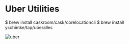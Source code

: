 # Uber Utilities

$ brew install caskroom/cask/corelocationcli
$ brew install yschimke/tap/uberalles

![uber](https://cloud.githubusercontent.com/assets/231923/25556713/5360a2ea-2cf9-11e7-882e-caae8b064460.jpg)

